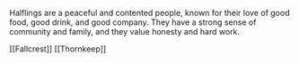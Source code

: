 Halflings are a peaceful and contented people, known for their love of good food, good drink, and good company. They have a strong sense of community and family, and they value honesty and hard work.



[[Fallcrest]]
[[Thornkeep]]
